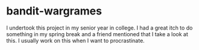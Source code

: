 # bandit-wargrames
I undertook this project in my senior year in college. I had a great itch to do something in my spring break and a friend mentioned that I take a look at this. I usually work on this when I want to procrastinate.
